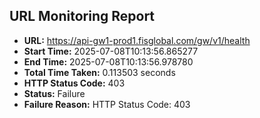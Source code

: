 ## URL Monitoring Report

- **URL:** https://api-gw1-prod1.fisglobal.com/gw/v1/health
- **Start Time:** 2025-07-08T10:13:56.865277
- **End Time:** 2025-07-08T10:13:56.978780
- **Total Time Taken:** 0.113503 seconds
- **HTTP Status Code:** 403
- **Status:** Failure
- **Failure Reason:** HTTP Status Code: 403
